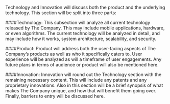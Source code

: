 Technology and Innovation will discuss both the product and the underlying technology. This section will be split into three parts:

####Technology:
This subsection will analyze all current technology released by The Company. This may include mobile applications, hardware, or even algorithms. The current technology will be analyzed in detail, and may include how it works, system architecture, scalability, and security.

####Product:
Product will address both the user-facing aspects of The Company’s products as well as who it specifically caters to. User experience will be analyzed as will a timeframe of user engagements. Any future plans in terms of audience or product will also be mentioned here.

####Innovation:
Innovation will round out the Technology section with the remaining necessary content. This will include any patents and any proprietary innovations. Also in this section will be a brief synopsis of what makes The Company unique, and how that will benefit them going over. Finally, barriers to entry will be discussed here.
